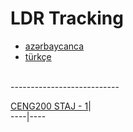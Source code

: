 # LDR Tracking

- [azərbaycanca](/ldrTrack/lang/az.md)
- [türkçe](/ldrTrack/lang/tr.md)

<br>
---------------------------

[CENG200 STAJ - 1](https://github.com/mahammad/CENG200_STAJ1#ceng200-staj---1)|       
----|----
